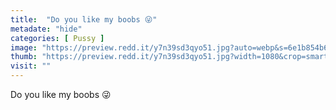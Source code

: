 ```yaml
---
title:  "Do you like my boobs 😜"
metadate: "hide"
categories: [ Pussy ]
image: "https://preview.redd.it/y7n39sd3qyo51.jpg?auto=webp&s=6e1b854b65b820da2fae589ae120fddb0695c346"
thumb: "https://preview.redd.it/y7n39sd3qyo51.jpg?width=1080&crop=smart&auto=webp&s=66559d450d5819c4fc5a757ef343fda171e10787"
visit: ""
---
```

Do you like my boobs 😜
